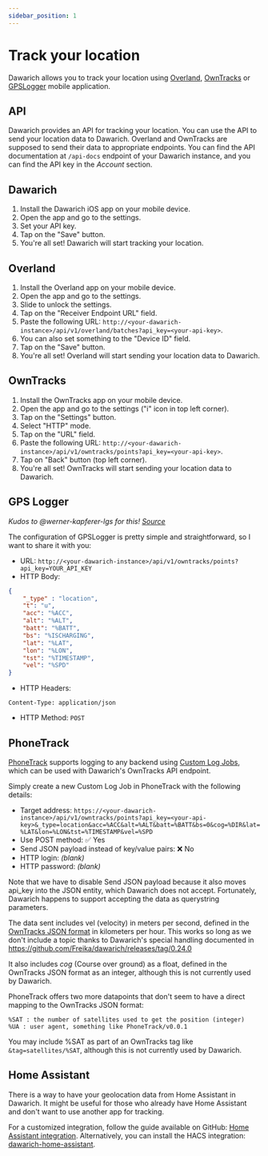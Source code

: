 ```yaml
---
sidebar_position: 1
---
```


# Track your location

Dawarich allows you to track your location using [Overland](https://overland.p3k.app/), [OwnTracks](https://owntracks.org/) or [GPSLogger](https://gpslogger.app/) mobile application.

## API

Dawarich provides an API for tracking your location. You can use the API to send your location data to Dawarich. Overland and OwnTracks are supposed to send their data to appropriate endpoints. You can find the API documentation at `/api-docs` endpoint of your Dawarich instance, and you can find the API key in the *Account* section.

## Dawarich

1. Install the Dawarich iOS app on your mobile device.
2. Open the app and go to the settings.
3. Set your API key.
4. Tap on the "Save" button.
5. You're all set! Dawarich will start tracking your location.

## Overland

1. Install the Overland app on your mobile device.
2. Open the app and go to the settings.
3. Slide to unlock the settings.
4. Tap on the "Receiver Endpoint URL" field.
5. Paste the following URL: `http://<your-dawarich-instance>/api/v1/overland/batches?api_key=<your-api-key>`.
6. You can also set something to the "Device ID" field.
7. Tap on the "Save" button.
8. You're all set! Overland will start sending your location data to Dawarich.

## OwnTracks

1. Install the OwnTracks app on your mobile device.
2. Open the app and go to the settings ("i" icon in top left corner).
3. Tap on the "Settings" button.
4. Select "HTTP" mode.
5. Tap on the "URL" field.
6. Paste the following URL: `http://<your-dawarich-instance>/api/v1/owntracks/points?api_key=<your-api-key>`.
7. Tap on "Back" button (top left corner).
8. You're all set! OwnTracks will start sending your location data to Dawarich.

## GPS Logger

*Kudos to @werner-kapferer-lgs for this! [Source](https://github.com/Freika/dawarich/discussions/118#discussion-6923665)*

The configuration of GPSLogger is pretty simple and straightforward, so I want to share it with you:

- URL: `http://<your-dawarich-instance>/api/v1/owntracks/points?api_key=YOUR_API_KEY`
- HTTP Body:

```json
{
    "_type" : "location",
    "t": "u",
    "acc": "%ACC",
    "alt": "%ALT",
    "batt": "%BATT",
    "bs": "%ISCHARGING",
    "lat": "%LAT",
    "lon": "%LON",
    "tst": "%TIMESTAMP",
    "vel": "%SPD"
}
```

- HTTP Headers:

```
Content-Type: application/json
```

- HTTP Method: `POST`

## PhoneTrack

[PhoneTrack](https://f-droid.org/packages/net.eneiluj.nextcloud.phonetrack/) supports logging to any backend using [Custom Log Jobs](https://gitlab.com/eneiluj/phonetrack-android/-/wikis/userdoc#custom-log-jobs), which can be used with Dawarich's OwnTracks API endpoint.

Simply create a new Custom Log Job in PhoneTrack with the following details:

- Target address: `https://<your-dawarich-instance>/api/v1/owntracks/points?api_key=<your-api-key>&_type=location&acc=%ACC&alt=%ALT&batt=%BATT&bs=0&cog=%DIR&lat=%LAT&lon=%LON&tst=%TIMESTAMP&vel=%SPD`
- Use POST method: ✅ Yes
- Send JSON payload instead of key/value pairs: ❌ No
- HTTP login: _(blank)_
- HTTP password: _(blank)_

Note that we have to disable Send JSON payload because it also moves api_key into the JSON entity, which Dawarich does not accept. Fortunately, Dawarich happens to support accepting the data as querystring parameters.

The data sent includes vel (velocity) in meters per second, defined in the [OwnTracks JSON format](https://owntracks.org/booklet/tech/json/) in kilometers per hour. This works so long as we don't include a topic thanks to Dawarich's special handling documented in https://github.com/Freika/dawarich/releases/tag/0.24.0

It also includes _cog_ (Course over ground) as a float, defined in the OwnTracks JSON format as an integer, although this is not currently used by Dawarich.

PhoneTrack offers two more datapoints that don't seem to have a direct mapping to the OwnTracks JSON format:

    %SAT : the number of satellites used to get the position (integer)
    %UA : user agent, something like PhoneTrack/v0.0.1

You may include %SAT as part of an OwnTracks tag like `&tag=satellites/%SAT`, although this is not currently used by Dawarich.

## Home Assistant

There is a way to have your geolocation data from Home Assistant in Dawarich. It might be useful for those who already have Home Assistant and don't want to use another app for tracking.

For a customized integration, follow the guide available on GitHub: [Home Assistant integration](https://github.com/Freika/dawarich/discussions/77#discussioncomment-9904099).
Alternatively, you can install the HACS integration: [dawarich-home-assistant](https://github.com/AlbinLind/dawarich-home-assistant).
